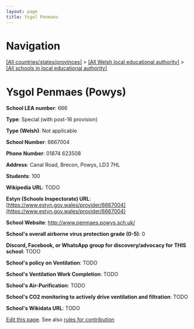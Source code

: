 ```yaml
---
layout: page
title: Ysgol Penmaes
---
```

# Navigation

[[All countries/states/provinces]](../../..) > [[All Welsh local educational authority]](../..) > [[All schools in local educational authority]](..)

# Ysgol Penmaes (Powys)

**School LEA number**: 666

**Type**: Special (with post-16 provision)

**Type (Welsh)**: Not applicable

**School Number**: 6667004

**Phone Number**: 01874 623508

**Address**: Canal Road, Brecon, Powys, LD3 7HL

**Students**: 100

**Wikipedia URL**: TODO

**Estyn (Schools Inspectorate) URL**: [https://www.estyn.gov.wales/provider/6667004](https://www.estyn.gov.wales/provider/6667004)

**School Website**: http://www.penmaes.powys.sch.uk/

**School's overall airborne virus protection grade (0-5)**: 0

**Discord, Facebook, or WhatsApp group for discovery/advocacy for THIS school**: TODO

**School's policy on Ventilation**: TODO

**School's Ventilation Work Completion**: TODO

**School's Air-Purification**: TODO

**School's CO2 monitoring to actively drive ventilation and filtration**: TODO

**School's Wikidata URL**: TODO




[Edit this page](https://github.com/VentilationProject/Wales/edit/prif/./Powys/Ysgol_Penmaes.md). See also [rules for contribution](../../../contribution-rules/)
